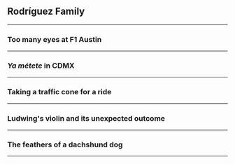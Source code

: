 ## Rodríguez Family
---

### Too many eyes at F1 Austin
---

### _Ya métete_ in CDMX
---

### Taking a traffic cone for a ride
---

### Ludwing's violin and its unexpected outcome
---

### The feathers of a dachshund dog
---